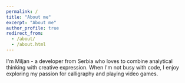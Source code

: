 ```yaml
---
permalink: /
title: "About me"
excerpt: "About me"
author_profile: true
redirect_from: 
  - /about/
  - /about.html
---
```


I'm Miljan - a developer from Serbia who loves to combine analytical thinking with creative expression. When I'm not busy with code, I enjoy exploring my passion for calligraphy and playing video games.

